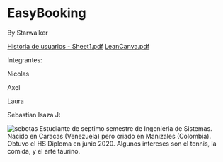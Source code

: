 # EasyBooking
By Starwalker

[Historia de usuarios - Sheet1.pdf](https://github.com/Intro-CompuMovil/EasyBooking/files/14240234/Historia.de.usuarios.-.Sheet1.pdf)
[LeanCanva.pdf](https://github.com/Intro-CompuMovil/EasyBooking/files/14240237/LeanCanva.pdf)

Integrantes: 

Nicolas




Axel




Laura




Sebastian Isaza J:

![sebotas](https://github.com/Intro-CompuMovil/EasyBooking/assets/77295506/f323a9fc-c7f7-4bcf-ae0b-4afe48c24815)
Estudiante de septimo semestre de Ingenieria de Sistemas. Nacido en Caracas (Venezuela) pero criado en Manizales (Colombia). Obtuvo el HS Diploma en junio 2020. Algunos intereses son el tennis, la comida, y el arte taurino. 

